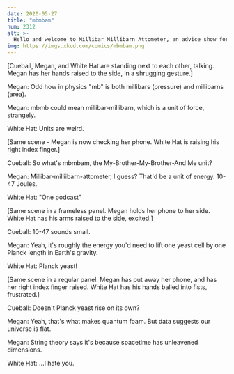 ```yaml
---
date: 2020-05-27
title: "mbmbam"
num: 2312
alt: >-
  Hello and welcome to Millibar Millibarn Attometer, an advice show for the Planck era.
img: https://imgs.xkcd.com/comics/mbmbam.png
---
```

[Cueball, Megan, and White Hat are standing next to each other, talking. Megan has her hands raised to the side, in a shrugging gesture.]

Megan: Odd how in physics "mb" is both millibars (pressure) and millibarns (area).

Megan: mbmb could mean millibar-millibarn, which is a unit of force, strangely.

White Hat: Units are weird.

[Same scene - Megan is now checking her phone. White Hat is raising his right index finger.]

Cueball: So what's mbmbam, the My-Brother-My-Brother-And Me unit?

Megan: Millibar-milliibarn-attometer, I guess? That'd be a unit of energy. 10-47 Joules.

White Hat: "One podcast"

[Same scene in a frameless panel. Megan holds her phone to her side. White Hat has his arms raised to the side, excited.]

Cueball: 10-47 sounds small.

Megan: Yeah, it's roughly the energy you'd need to lift one yeast cell by one Planck length in Earth's gravity.

White Hat: Planck yeast!

[Same scene in a regular panel. Megan has put away her phone, and has her right index finger raised. White Hat has his hands balled into fists, frustrated.]

Cueball: Doesn't Planck yeast rise on its own?

Megan: Yeah, that's what makes quantum foam. But data suggests our universe is flat.

Megan: String theory says it's because spacetime has unleavened dimensions.

White Hat: ...I hate you.
